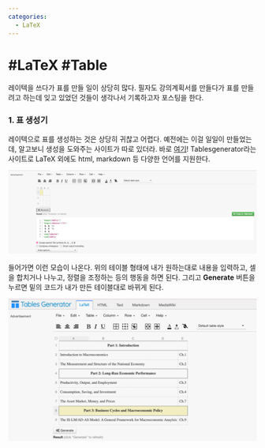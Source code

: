 ```yaml
---
categories:
  - LaTeX
---
```


# #LaTeX #Table

레이텍을 쓰다가 표를 만들 일이 상당히 많다. 필자도 강의계획서를 만들다가 표를 만들려고 하는데 잊고 있었던 것들이 생각나서 기록하고자 포스팅을 한다.

### 1. 표 생성기
레이텍으로 표를 생성하는 것은 상당히 귀찮고 어렵다. 예전에는 이걸 일일이 만들었는데, 알고보니 생성을 도와주는 사이트가 따로 있더라. 바로 [여기](https://www.tablesgenerator.com/#)! Tablesgenerator라는 사이트로 LaTeX 외에도 html, markdown 등 다양한 언어를 지원한다.

![](https://raw.githubusercontent.com/arrow-economist/imageslibrary/main/LatexTable2.png)

들어가면 이런 모습이 나온다. 위의 테이블 형태에 내가 원하는대로 내용을 입력하고, 셀을 합치거나 나누고, 정렬을 조정하는 등의 행동을 하면 된다. 그리고 **Generate** 버튼을 누르면 밑의 코드가 내가 만든 테이블대로 바뀌게 된다.

![enter image description here](https://raw.githubusercontent.com/arrow-economist/imageslibrary/main/LatexTable1.png)
<!--stackedit_data:
eyJoaXN0b3J5IjpbMzE3OTI1Mjk5XX0=
-->